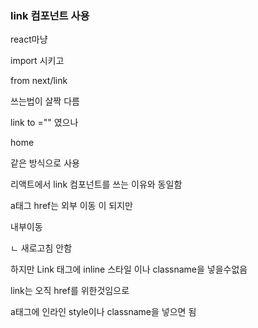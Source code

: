 ### link 컴포넌트 사용 

react마냥 

import 시키고 

from next/link 

쓰는법이 살짝 다름 

link to ="" 였으나 

<Link href="/">
<a>home
</a>
</Link>

같은 방식으로 사용 

리액트에서 link 컴포넌트를 쓰는 이유와 동일함 

a태그 href는 외부 이동 이 되지만 

내부이동

ㄴ 새로고침 안함 

하지만 Link 태그에 inline 스타일 이나 classname을 넣을수없음 

link는 오직 href를 위한것임으로

a태그에 인라인 style이나 classname을 넣으면 됨 




